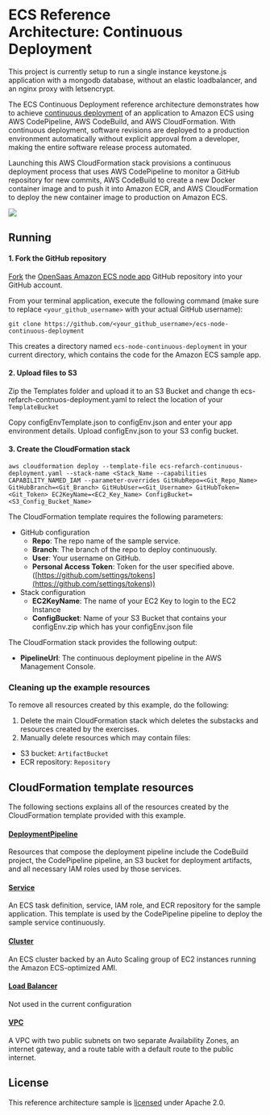 # ECS Reference Architecture: Continuous Deployment

This project is currently setup to run a single instance keystone.js application with a mongodb database, without an elastic loadbalancer, and an nginx proxy with letsencrypt.

The ECS Continuous Deployment reference architecture demonstrates how to achieve [continuous deployment][continuous-deployment] of an application to Amazon ECS using AWS CodePipeline, AWS CodeBuild, and AWS CloudFormation. With continuous deployment, software revisions are deployed to a production environment automatically without explicit approval from a developer, making the entire software release process automated.

Launching this AWS CloudFormation stack provisions a continuous deployment process that uses AWS CodePipeline to monitor a GitHub repository for new commits, AWS CodeBuild to create a new Docker container image and to push it into Amazon ECR, and AWS CloudFormation to deploy the new container image to production on Amazon ECS.


[![](images/architecture.png)][architecture]

## Running

#### 1. Fork the GitHub repository

[Fork](https://help.github.com/articles/fork-a-repo/) the [OpenSaas Amazon ECS node app](https://github.com/OpensaasAU/ecs-node-continuous-deployment) GitHub repository into your GitHub account.

From your terminal application, execute the following command (make sure to replace `<your_github_username>` with your actual GitHub username):

```console
git clone https://github.com/<your_github_username>/ecs-node-continuous-deployment
```

This creates a directory named `ecs-node-continuous-deployment` in your current directory, which contains the code for the Amazon ECS sample app.

#### 2. Upload files to S3

Zip the Templates folder and upload it to an S3 Bucket and change th ecs-refarch-contnuos-deployment.yaml to relect the location of your `TemplateBucket`

Copy configEnvTemplate.json to configEnv.json and enter your app environment details. Upload configEnv.json to your S3 config bucket.


#### 3. Create the CloudFormation stack

```console
aws cloudformation deploy --template-file ecs-refarch-continuous-deployment.yaml --stack-name <Stack_Name --capabilities CAPABILITY_NAMED_IAM --parameter-overrides GitHubRepo=<Git_Repo_Name> GitHubBranch=<Git_Branch> GitHubUser=<Git_Username> GitHubToken=<Git_Token> EC2KeyName=<EC2_Key_Name> ConfigBucket=<S3_Config_Bucket_Name>
```

The CloudFormation template requires the following parameters:

- GitHub configuration
  - **Repo**: The repo name of the sample service.
  - **Branch**: The branch of the repo to deploy continuously.
  - **User**: Your username on GitHub.
  - **Personal Access Token**: Token for the user specified above. ([https://github.com/settings/tokens](https://github.com/settings/tokens))
- Stack configuration
  - **EC2KeyName**: The name of your EC2 Key to login to the EC2 Instance
  - **ConfigBucket**: Name of your S3 Bucket that contains your configEnv.zip which has your configEnv.json file

The CloudFormation stack provides the following output:

- **PipelineUrl**: The continuous deployment pipeline in the AWS Management Console.

### Cleaning up the example resources

To remove all resources created by this example, do the following:

1. Delete the main CloudFormation stack which deletes the substacks and resources created by the exercises.
1. Manually delete resources which may contain files:
  - S3 bucket: `ArtifactBucket`
  - ECR repository: `Repository`

## CloudFormation template resources

The following sections explains all of the resources created by the CloudFormation template provided with this example.

#### [DeploymentPipeline](templates/deployment-pipeline.yaml)

  Resources that compose the deployment pipeline include the CodeBuild project, the CodePipeline pipeline, an S3 bucket for deployment artifacts, and all necessary IAM roles used by those services.

#### [Service](templates/service.yaml)

  An ECS task definition, service, IAM role, and ECR repository for the sample application. This template is used by the CodePipeline pipeline to deploy the sample service continuously.

#### [Cluster](templates/ecs-cluster.yaml)

  An ECS cluster backed by an Auto Scaling group of EC2 instances running the Amazon ECS-optimized AMI.

#### [Load Balancer](templates/load-balancer.yaml)

  Not used in the current configuration

#### [VPC](templates/vpc.yaml)

  A VPC with two public subnets on two separate Availability Zones, an internet gateway, and a route table with a default route to the public internet.

## License

This reference architecture sample is [licensed][license] under Apache 2.0.


[continuous-deployment]: https://aws.amazon.com/devops/continuous-delivery/
[architecture]: images/architecture.pdf
[license]: LICENSE
